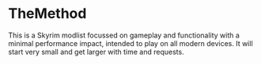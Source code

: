 # TheMethod
This is a Skyrim modlist focussed on gameplay and functionality with a minimal performance impact, intended to play on all modern devices. It will start very small and get larger with time and requests.
